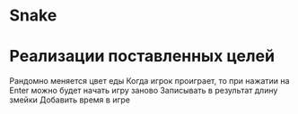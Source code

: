# Snake

# Реализации поставленных целей

Рандомно меняется цвет еды 
Когда игрок проиграет, то при нажатии на Enter можно будет начать игру заново
Записывать в результат  длину змейки
Добавить время в игре
